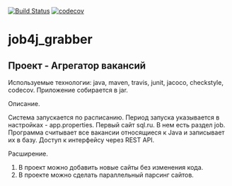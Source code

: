 [![Build Status](https://travis-ci.com/kamikhaylov/job4j_grabber.svg?branch=master)](https://travis-ci.com/kamikhaylov/job4j_grabber)
[![codecov](https://codecov.io/gh/kamikhaylov/job4j_grabber/branch/main/graph/badge.svg?token=415ADKU381)](https://codecov.io/gh/kamikhaylov/job4j_grabber)


# job4j_grabber
## Проект - Агрегатор вакансий

Используемые технологии: java, maven, travis, junit, jacoco, checkstyle, codecov.
Приложение собирается в jar.

Описание.

Система запускается по расписанию. Период запуска указывается в настройках - app.properties.
Первый сайт sql.ru. В нем есть раздел job. Программа считывает все вакансии относящиеся к Java и записывает их в базу.
Доступ к интерфейсу через REST API.

Расширение.

1. В проект можно добавить новые сайты без изменения кода.
2. В проекте можно сделать параллельный парсинг сайтов.